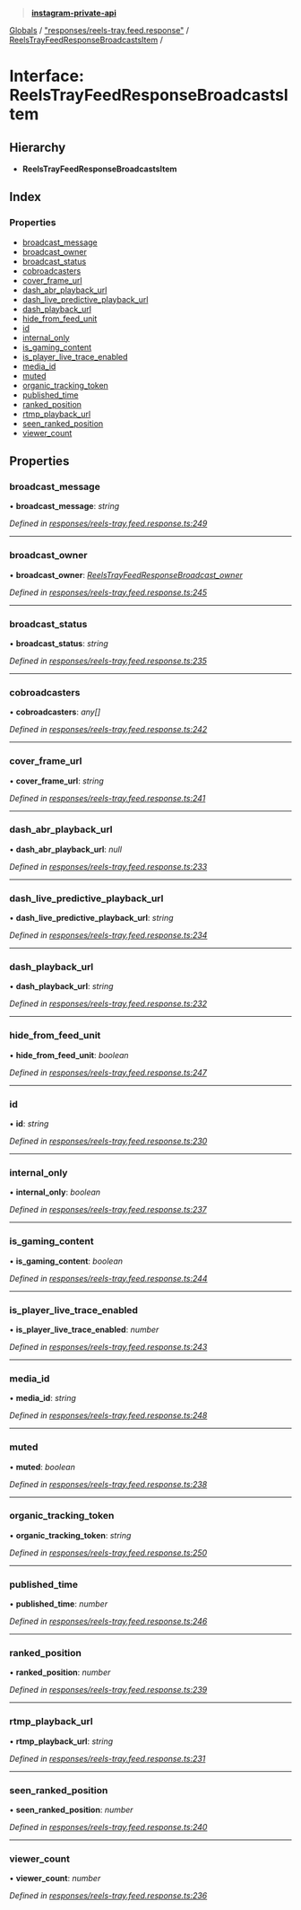 > **[instagram-private-api](../README.md)**

[Globals](../globals.md) / ["responses/reels-tray.feed.response"](../modules/_responses_reels_tray_feed_response_.md) / [ReelsTrayFeedResponseBroadcastsItem](_responses_reels_tray_feed_response_.reelstrayfeedresponsebroadcastsitem.md) /

# Interface: ReelsTrayFeedResponseBroadcastsItem

## Hierarchy

* **ReelsTrayFeedResponseBroadcastsItem**

## Index

### Properties

* [broadcast_message](_responses_reels_tray_feed_response_.reelstrayfeedresponsebroadcastsitem.md#broadcast_message)
* [broadcast_owner](_responses_reels_tray_feed_response_.reelstrayfeedresponsebroadcastsitem.md#broadcast_owner)
* [broadcast_status](_responses_reels_tray_feed_response_.reelstrayfeedresponsebroadcastsitem.md#broadcast_status)
* [cobroadcasters](_responses_reels_tray_feed_response_.reelstrayfeedresponsebroadcastsitem.md#cobroadcasters)
* [cover_frame_url](_responses_reels_tray_feed_response_.reelstrayfeedresponsebroadcastsitem.md#cover_frame_url)
* [dash_abr_playback_url](_responses_reels_tray_feed_response_.reelstrayfeedresponsebroadcastsitem.md#dash_abr_playback_url)
* [dash_live_predictive_playback_url](_responses_reels_tray_feed_response_.reelstrayfeedresponsebroadcastsitem.md#dash_live_predictive_playback_url)
* [dash_playback_url](_responses_reels_tray_feed_response_.reelstrayfeedresponsebroadcastsitem.md#dash_playback_url)
* [hide_from_feed_unit](_responses_reels_tray_feed_response_.reelstrayfeedresponsebroadcastsitem.md#hide_from_feed_unit)
* [id](_responses_reels_tray_feed_response_.reelstrayfeedresponsebroadcastsitem.md#id)
* [internal_only](_responses_reels_tray_feed_response_.reelstrayfeedresponsebroadcastsitem.md#internal_only)
* [is_gaming_content](_responses_reels_tray_feed_response_.reelstrayfeedresponsebroadcastsitem.md#is_gaming_content)
* [is_player_live_trace_enabled](_responses_reels_tray_feed_response_.reelstrayfeedresponsebroadcastsitem.md#is_player_live_trace_enabled)
* [media_id](_responses_reels_tray_feed_response_.reelstrayfeedresponsebroadcastsitem.md#media_id)
* [muted](_responses_reels_tray_feed_response_.reelstrayfeedresponsebroadcastsitem.md#muted)
* [organic_tracking_token](_responses_reels_tray_feed_response_.reelstrayfeedresponsebroadcastsitem.md#organic_tracking_token)
* [published_time](_responses_reels_tray_feed_response_.reelstrayfeedresponsebroadcastsitem.md#published_time)
* [ranked_position](_responses_reels_tray_feed_response_.reelstrayfeedresponsebroadcastsitem.md#ranked_position)
* [rtmp_playback_url](_responses_reels_tray_feed_response_.reelstrayfeedresponsebroadcastsitem.md#rtmp_playback_url)
* [seen_ranked_position](_responses_reels_tray_feed_response_.reelstrayfeedresponsebroadcastsitem.md#seen_ranked_position)
* [viewer_count](_responses_reels_tray_feed_response_.reelstrayfeedresponsebroadcastsitem.md#viewer_count)

## Properties

###  broadcast_message

• **broadcast_message**: *string*

*Defined in [responses/reels-tray.feed.response.ts:249](https://github.com/Nerixyz/instagram-private-api/blob/e5037ee/src/responses/reels-tray.feed.response.ts#L249)*

___

###  broadcast_owner

• **broadcast_owner**: *[ReelsTrayFeedResponseBroadcast_owner](_responses_reels_tray_feed_response_.reelstrayfeedresponsebroadcast_owner.md)*

*Defined in [responses/reels-tray.feed.response.ts:245](https://github.com/Nerixyz/instagram-private-api/blob/e5037ee/src/responses/reels-tray.feed.response.ts#L245)*

___

###  broadcast_status

• **broadcast_status**: *string*

*Defined in [responses/reels-tray.feed.response.ts:235](https://github.com/Nerixyz/instagram-private-api/blob/e5037ee/src/responses/reels-tray.feed.response.ts#L235)*

___

###  cobroadcasters

• **cobroadcasters**: *any[]*

*Defined in [responses/reels-tray.feed.response.ts:242](https://github.com/Nerixyz/instagram-private-api/blob/e5037ee/src/responses/reels-tray.feed.response.ts#L242)*

___

###  cover_frame_url

• **cover_frame_url**: *string*

*Defined in [responses/reels-tray.feed.response.ts:241](https://github.com/Nerixyz/instagram-private-api/blob/e5037ee/src/responses/reels-tray.feed.response.ts#L241)*

___

###  dash_abr_playback_url

• **dash_abr_playback_url**: *null*

*Defined in [responses/reels-tray.feed.response.ts:233](https://github.com/Nerixyz/instagram-private-api/blob/e5037ee/src/responses/reels-tray.feed.response.ts#L233)*

___

###  dash_live_predictive_playback_url

• **dash_live_predictive_playback_url**: *string*

*Defined in [responses/reels-tray.feed.response.ts:234](https://github.com/Nerixyz/instagram-private-api/blob/e5037ee/src/responses/reels-tray.feed.response.ts#L234)*

___

###  dash_playback_url

• **dash_playback_url**: *string*

*Defined in [responses/reels-tray.feed.response.ts:232](https://github.com/Nerixyz/instagram-private-api/blob/e5037ee/src/responses/reels-tray.feed.response.ts#L232)*

___

###  hide_from_feed_unit

• **hide_from_feed_unit**: *boolean*

*Defined in [responses/reels-tray.feed.response.ts:247](https://github.com/Nerixyz/instagram-private-api/blob/e5037ee/src/responses/reels-tray.feed.response.ts#L247)*

___

###  id

• **id**: *string*

*Defined in [responses/reels-tray.feed.response.ts:230](https://github.com/Nerixyz/instagram-private-api/blob/e5037ee/src/responses/reels-tray.feed.response.ts#L230)*

___

###  internal_only

• **internal_only**: *boolean*

*Defined in [responses/reels-tray.feed.response.ts:237](https://github.com/Nerixyz/instagram-private-api/blob/e5037ee/src/responses/reels-tray.feed.response.ts#L237)*

___

###  is_gaming_content

• **is_gaming_content**: *boolean*

*Defined in [responses/reels-tray.feed.response.ts:244](https://github.com/Nerixyz/instagram-private-api/blob/e5037ee/src/responses/reels-tray.feed.response.ts#L244)*

___

###  is_player_live_trace_enabled

• **is_player_live_trace_enabled**: *number*

*Defined in [responses/reels-tray.feed.response.ts:243](https://github.com/Nerixyz/instagram-private-api/blob/e5037ee/src/responses/reels-tray.feed.response.ts#L243)*

___

###  media_id

• **media_id**: *string*

*Defined in [responses/reels-tray.feed.response.ts:248](https://github.com/Nerixyz/instagram-private-api/blob/e5037ee/src/responses/reels-tray.feed.response.ts#L248)*

___

###  muted

• **muted**: *boolean*

*Defined in [responses/reels-tray.feed.response.ts:238](https://github.com/Nerixyz/instagram-private-api/blob/e5037ee/src/responses/reels-tray.feed.response.ts#L238)*

___

###  organic_tracking_token

• **organic_tracking_token**: *string*

*Defined in [responses/reels-tray.feed.response.ts:250](https://github.com/Nerixyz/instagram-private-api/blob/e5037ee/src/responses/reels-tray.feed.response.ts#L250)*

___

###  published_time

• **published_time**: *number*

*Defined in [responses/reels-tray.feed.response.ts:246](https://github.com/Nerixyz/instagram-private-api/blob/e5037ee/src/responses/reels-tray.feed.response.ts#L246)*

___

###  ranked_position

• **ranked_position**: *number*

*Defined in [responses/reels-tray.feed.response.ts:239](https://github.com/Nerixyz/instagram-private-api/blob/e5037ee/src/responses/reels-tray.feed.response.ts#L239)*

___

###  rtmp_playback_url

• **rtmp_playback_url**: *string*

*Defined in [responses/reels-tray.feed.response.ts:231](https://github.com/Nerixyz/instagram-private-api/blob/e5037ee/src/responses/reels-tray.feed.response.ts#L231)*

___

###  seen_ranked_position

• **seen_ranked_position**: *number*

*Defined in [responses/reels-tray.feed.response.ts:240](https://github.com/Nerixyz/instagram-private-api/blob/e5037ee/src/responses/reels-tray.feed.response.ts#L240)*

___

###  viewer_count

• **viewer_count**: *number*

*Defined in [responses/reels-tray.feed.response.ts:236](https://github.com/Nerixyz/instagram-private-api/blob/e5037ee/src/responses/reels-tray.feed.response.ts#L236)*